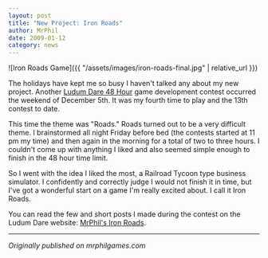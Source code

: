 ```yaml
---
layout: post
title: "New Project: Iron Roads"
author: MrPhil
date: 2009-01-12
category: news
---
```


![Iron Roads Game]({{ "/assets/images/iron-roads-final.jpg" | relative_url }})

The holidays have kept me so busy I haven't talked any about my new project. Another [Ludum Dare 48 Hour](http://www.ludumdare.com/compo/about-ludum-dare/) game development contest occurred the weekend of December 5th. It was my fourth time to play and the 13th contest to date.

This time the theme was "Roads." Roads turned out to be a very difficult theme. I brainstormed all night Friday before bed (the contests started at 11 pm my time) and then again in the morning for a total of two to three hours. I couldn't come up with anything I liked and also seemed simple enough to finish in the 48 hour time limit.

So I went with the idea I liked the most, a Railroad Tycoon type business simulator. I confidently and correctly judge I would not finish it in time, but I've got a wonderful start on a game I'm really excited about. I call it Iron Roads.

You can read the few and short posts I made during the contest on the Ludum Dare website: [MrPhil's Iron Roads](http://www.ludumdare.com/compo/?category_name=ld13&author_name=mrphil).

---
*Originally published on mrphilgames.com*